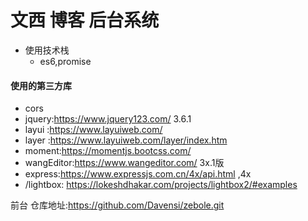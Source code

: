 # 文西 博客 后台系统
* 使用技术栈
  - es6,promise

#### 使用的第三方库 

   - cors
   - jquery:https://www.jquery123.com/ 3.6.1
   - layui :https://www.layuiweb.com/
   - layer :https://www.layuiweb.com/layer/index.htm
   - moment:https://momentjs.bootcss.com/
   - wangEditor:https://www.wangeditor.com/  3x.1版
   - express:https://www.expressjs.com.cn/4x/api.html ,4x
   - /lightbox: https://lokeshdhakar.com/projects/lightbox2/#examples

 

前台 仓库地址:https://github.com/Davensi/zebole.git
